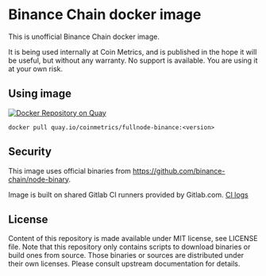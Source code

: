 # Binance Chain docker image

This is unofficial Binance Chain docker image.

It is being used internally at Coin Metrics, and is published in the hope it will be useful, but without any warranty. No support is available. You are using it at your own risk.

## Using image

[![Docker Repository on Quay](https://quay.io/repository/coinmetrics/fullnode-binance/status "Docker Repository on Quay")](https://quay.io/repository/coinmetrics/fullnode-binance)

```
docker pull quay.io/coinmetrics/fullnode-binance:<version>
```

## Security

This image uses official binaries from https://github.com/binance-chain/node-binary.

Image is built on shared Gitlab CI runners provided by Gitlab.com. [CI logs](https://gitlab.com/coinmetrics/fullnodes/binance/pipelines)

## License

Content of this repository is made available under MIT license, see LICENSE file.
Note that this repository only contains scripts to download binaries or build ones from source.
Those binaries or sources are distributed under their own licenses.
Please consult upstream documentation for details.
